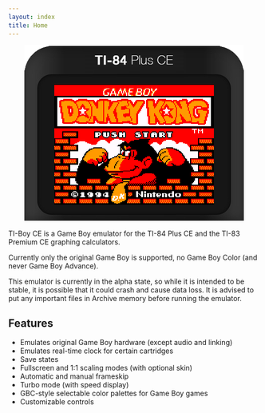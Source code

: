 ```yaml
---
layout: index
title: Home
---
```


<center>
<img alt="Donkey Kong screenshot" src="/assets/images/donkey-kong.png"/>
</center>

TI-Boy CE is a Game Boy emulator for the TI-84 Plus CE and the TI-83 Premium CE
graphing calculators.

Currently only the original Game Boy is supported, no Game Boy Color (and never
Game Boy Advance).

This emulator is currently in the alpha state, so while it is intended to be
stable, it is possible that it could crash and cause data loss. It is advised
to put any important files in Archive memory before running the emulator.

Features
--------

* Emulates original Game Boy hardware (except audio and linking)
* Emulates real-time clock for certain cartridges
* Save states
* Fullscreen and 1:1 scaling modes (with optional skin)
* Automatic and manual frameskip
* Turbo mode (with speed display)
* GBC-style selectable color palettes for Game Boy games
* Customizable controls

